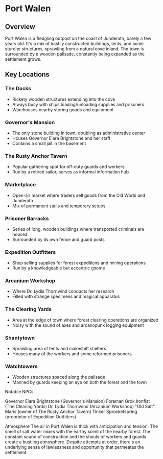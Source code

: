 # Port Walen

## Overview

Port Walen is a fledgling outpost on the coast of Junderoth, barely a few years
old. It's a mix of hastily constructed buildings, tents, and some sturdier
structures, sprawling from a natural cove inland. The town is surrounded by a
wooden palisade, constantly being expanded as the settlement grows.

## Key Locations

### The Docks

- Rickety wooden structures extending into the cove
- Always busy with ships loading/unloading supplies and prisoners
- Warehouses nearby storing goods and equipment

### Governor's Mansion

- The only stone building in town, doubling as administrative center
- Houses Governor Elara Brightstone and her staff
- Contains a small jail in the basement

### The Rusty Anchor Tavern

- Popular gathering spot for off-duty guards and workers
- Run by a retired sailor, serves as informal information hub

### Marketplace

- Open-air market where traders sell goods from the Old World and Junderoth
- Mix of permanent stalls and temporary setups

### Prisoner Barracks

- Series of long, wooden buildings where transported criminals are housed
- Surrounded by its own fence and guard posts

### Expedition Outfitters

- Shop selling supplies for forest expeditions and mining operations
- Run by a knowledgeable but eccentric gnome

### Arcanium Workshop

- Where Dr. Lydia Thornwind conducts her research
- Filled with strange specimens and magical apparatus

### The Clearing Yards

- Area at the edge of town where forest clearing operations are organized
- Noisy with the sound of axes and arcanopunk logging equipment

### Shantytown

- Sprawling area of tents and makeshift shelters
- Houses many of the workers and some reformed prisoners

### Watchtowers

- Wooden structures spaced along the palisade
- Manned by guards keeping an eye on both the forest and the town

Notable NPCs

Governor Elara Brightstone (Governor's Mansion) Foreman Grok Ironfist (The
Clearing Yards) Dr. Lydia Thornwind (Arcanium Workshop) "Old Salt" Maris (owner
of The Rusty Anchor Tavern) Tinker Sprocketspring (proprietor of Expedition
Outfitters)

Atmosphere The air in Port Walen is thick with anticipation and tension. The
smell of salt water mixes with the earthy scent of the nearby forest. The
constant sound of construction and the shouts of workers and guards create a
bustling atmosphere. Despite attempts at order, there's an underlying sense of
lawlessness and opportunity that permeates the settlement.
